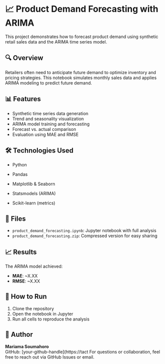 
# 📈 Product Demand Forecasting with ARIMA

This project demonstrates how to forecast product demand using synthetic retail sales data and the ARIMA time series model.

## 🔍 Overview
Retailers often need to anticipate future demand to optimize inventory and pricing strategies. This notebook simulates monthly sales data and applies ARIMA modeling to predict future demand.

## 📊 Features
- Synthetic time series data generation
- Trend and seasonality visualization
- ARIMA model training and forecasting
- Forecast vs. actual comparison
- Evaluation using MAE and RMSE

## 🛠️ Technologies Used
- Python
- Pandas

- Matplotlib & Seaborn
- Statsmodels (ARIMA)
- Scikit-learn (metrics)

## 📁 Files
- `product_demand_forecasting.ipynb`: Jupyter notebook with full analysis
- `product_demand_forecasting.zip`: Compressed version for easy sharing

## 📈 Results
The ARIMA model achieved:
- **MAE**: ~X.XX
- **RMSE**: ~X.XX

## 🚀 How to Run
1. Clone the repository
2. Open the notebook in Jupyter
3. Run all cells to reproduce the analysis

## 👤 Author
**Mariama Soumahoro**  
GitHub: [your-github-handle](https://tact
For questions or collaboration, feel free to reach out via GitHub Issues or email.
